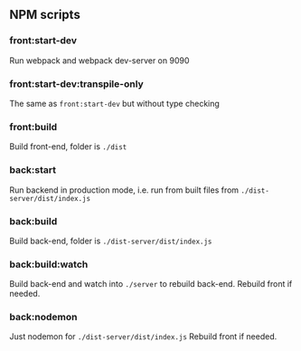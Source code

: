 ## NPM scripts

### front:start-dev
Run webpack and webpack dev-server on 9090

### front:start-dev:transpile-only
The same as `front:start-dev` but without type checking

### front:build
Build front-end, folder is `./dist`

### back:start
Run backend in production mode, i.e. run from built files from `./dist-server/dist/index.js`

### back:build
Build back-end, folder is `./dist-server/dist/index.js`

### back:build:watch
Build back-end and watch into `./server` to rebuild back-end.
Rebuild front if needed.

### back:nodemon
Just nodemon for `./dist-server/dist/index.js`
Rebuild front if needed.

